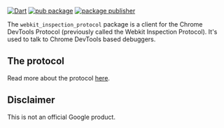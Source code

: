 [![Dart](https://github.com/google/webkit_inspection_protocol.dart/actions/workflows/build.yaml/badge.svg)](https://github.com/google/webkit_inspection_protocol.dart/actions/workflows/build.yaml)
[![pub package](https://img.shields.io/pub/v/webkit_inspection_protocol.svg)](https://pub.dartlang.org/packages/webkit_inspection_protocol)
[![package publisher](https://img.shields.io/pub/publisher/webkit_inspection_protocol.svg)](https://pub.dev/packages/webkit_inspection_protocol/publisher)

The `webkit_inspection_protocol` package is a client for the Chrome DevTools Protocol
(previously called the Webkit Inspection Protocol). It's used to talk to Chrome DevTools
based debuggers.

## The protocol

Read more about the protocol [here](https://developer.chrome.com/devtools/docs/debugger-protocol).

## Disclaimer

This is not an official Google product.
